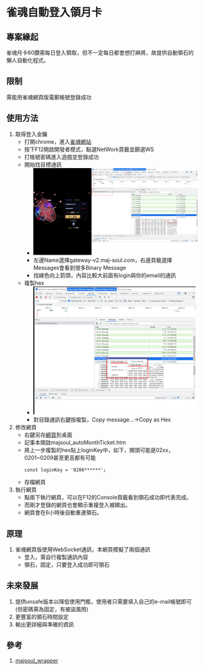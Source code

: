 # 雀魂自動登入領月卡
## 專案緣起
雀魂月卡60鑽需每日登入領取，但不一定每日都會想打麻將，故提供自動領石的懶人自動化程式。

## 限制
需能用雀魂網頁版電郵帳號登錄成功
## 使用方法
1. 取得登入金鑰
	- 打開chrome，進入[雀魂網站](https://game.maj-soul.com/1/)
	- 按下F12開啟開發者模式，點選NetWork頁籤並篩選WS
	- 打帳號密碼進入遊戲並登錄成功
	- 開始找目標通訊
		- ![](images/p1.png)
		- 左邊Name選擇gateway-v2.maj-soul.com，右邊頁籤選擇Messages會看到很多Binary Message
		- 找綠色向上箭頭，內容比較大前面有login與你的email的通訊
	- 複製hex
		- ![](images/p2.png)
		- 對目錄通訊右鍵按複製，Copy message...->Copy as Hex
2. 修改網頁
	- 右鍵另存[網頁](https://raw.githubusercontent.com/lag945/majsoul_autoMonthTicket/main/majsoul_autoMonthTicket.htm)到桌面
	- 記事本開啟majsoul_autoMonthTicket.htm
	- 將上一步複製的hex貼上loginKey中，如下，開頭可能是02xx，0201~0209甚至更高都有可能
		```
		const loginKey = '0206******';
		```
	- 存檔網頁
3. 執行網頁
	- 點兩下執行網頁，可以在F12的Console頁籤看到領石成功即代表完成。
	- 而剛才登錄的網頁也會顯示重複登入被踢出。
	- 網頁會在6小時後自動重連領石。
## 原理
1. 雀魂網頁版使用WebSocket通訊，本網頁模擬了兩個通訊
	- 登入，需自行複製通訊內容
	- 領石，固定，只要登入成功即可領石

## 未來發展
1. 提供unsafe版本以降低使用門檻，使用者只需要填入自己的e-mail帳號即可(但密碼需為固定，有被盜風險)
2. 更豐富的領石時間設定
3. 輸出更詳細與準確的資訊

## 參考
1. [majsoul_wrapper](https://github.com/747929791/majsoul_wrapper)

